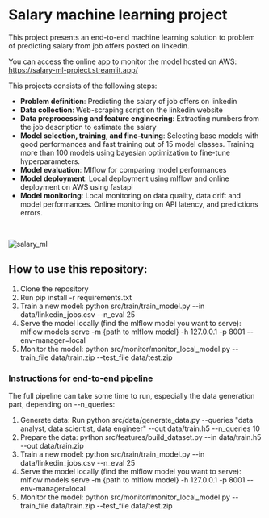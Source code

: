 # Salary machine learning project

This project presents an end-to-end machine learning solution to problem of predicting salary from job offers posted on linkedin.

You can access the online app to monitor the model hosted on AWS: https://salary-ml-project.streamlit.app/

This projects consists of the following steps:
- **Problem definition**: Predicting the salary of job offers on linkedin
- **Data collection**: Web-scraping script on the linkedin website
- **Data preprocessing and feature engineering**: Extracting numbers from the job description to estimate the salary
- **Model selection, training, and fine-tuning**: Selecting base models with good performances and fast training out of 15 model classes. Training more than 100 models using bayesian optimization to fine-tune hyperparameters.
- **Model evaluation**: Mlflow for comparing model performances
- **Model deployment**: Local deployment using mlflow and online deployment on AWS using fastapi
- **Model monitoring**: Local monitoring on data quality, data drift and model performances. Online monitoring on API latency, and predictions errors.
<br/>

![salary_ml](https://github.com/max-lutz/salary_ml_project/assets/39080117/a1fc9d75-dbf1-4cc5-bb7b-6559e485ec38)

## How to use this repository:
1. Clone the repository
2. Run pip install -r requirements.txt
3. Train a new model: python src/train/train_model.py --in data/linkedin_jobs.csv --n_eval 25
4. Serve the model locally (find the mlflow model you want to serve): 
    mlflow models serve -m {path to mlflow model} -h 127.0.0.1 -p 8001 --env-manager=local
5. Monitor the model: python src/monitor/monitor_local_model.py --train_file data/train.zip --test_file data/test.zip
   

### Instructions for end-to-end pipeline 
The full pipeline can take some time to run, especially the data generation part, depending on --n_queries:
1. Generate data: Run python src/data/generate_data.py --queries "data analyst, data scientist, data engineer" --out data/train.h5 --n_queries 10
2. Prepare the data: python src/features/build_dataset.py --in data/train.h5 --out data/train.zip
3. Train a new model: python src/train/train_model.py --in data/linkedin_jobs.csv --n_eval 25
4. Serve the model locally (find the mlflow model you want to serve): 
    mlflow models serve -m {path to mlflow model} -h 127.0.0.1 -p 8001 --env-manager=local
4. Monitor the model: python src/monitor/monitor_local_model.py --train_file data/train.zip --test_file data/test.zip
  
               
